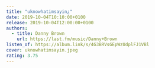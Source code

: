 ```yaml
---
title: "uknowhatimsayin¿"
date: 2019-10-04T10:10:00+0100
release: 2019-10-04T12:00:00+0100
authors:
  - title: Danny Brown
    url: https://last.fm/music/Danny+Brown
listen_of: https://album.link/s/4G3BRVsGEpWzUdplFJ1VBl
cover: uknowhatimsayin.jpeg
rating: 3.75
---
```

